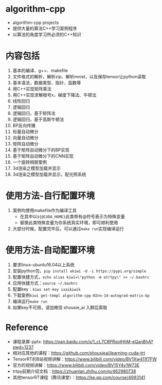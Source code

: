 # algorithm-cpp
- algorithm-cpp projects
- 提供大量的算法C++学习案例程序
- 以算法的角度学习所必须的C++知识

# 内容包括
1. 基本的编译、g++、makefile
2. 文件格式的解析，解析zip、解析mnist，以及保存tensor让python读取
3. 基本语法，数据类型、指针、函数等
4. 用C++实现矩阵乘法
5. 用C++实现求解根号x，梯度下降法、牛顿法
6. 线性回归
7. 逻辑回归
8. 逻辑回归，基于矩阵法
9. 逻辑回归，基于高斯牛顿法
10. BP反向传播
11. 标量自动微分
12. 向量自动微分
13. 矩阵自动微分
14. 基于矩阵自动微分下的BP实现
15. 基于矩阵自动微分下的CNN实现
16. 一个旋转相册案例
17. 3d渲染之模型加载并显示
18. 3d渲染之模型加载并显示，配光照系统

# 使用方法-自行配置环境
1. 案例均使用makefile作为编译工具
    - 在其中以`${@CUDA_HOME}`此类带有@符号表示为特殊变量
    - 替换此类特殊变量为你系统真实环境，即可顺利使用
2. 大部分时候，配置完毕后，可以通过`make run`实现编译运行

# 使用方法-自动配置环境
1. 要求linux-ubuntu16.04以上系统
2. 安装python包，`pip install akiwi -U -i https://pypi.org/simple`
3. 配置快捷方式，`echo alias kiwi=\"python -m atrtpy\" >> ~/.bashrc`
4. 应用快捷方式：`source ~/.bashrc`
5. 配置key：`kiwi set-key sxaikiwik`
6. 下载案例`kiwi get-templ algorithm-cpp-02nn-14-autograd-matrix-bp`
7. 编译运行`make run`
8. 如果key不可用，请加微信 shouxie_ai 入群后索取

# Reference
- 课程录屏-pptx: https://pan.baidu.com/s/1_cL7C8PRxolHhM-eQanBhA?pwd=1237 
- 相对应其他的课程：https://github.com/shouxieai/learning-cuda-trt
- TensorRT的B站视频讲解：https://www.bilibili.com/video/BV1Xw411f7FW
- 官方的视频讲解：https://www.bilibili.com/video/BV15Y4y1W73E
- trtpy前期介绍文档：https://zhuanlan.zhihu.com/p/462980738
- 其他tensorRT课程（腾讯课堂）：https://ke.qq.com/course/4993141